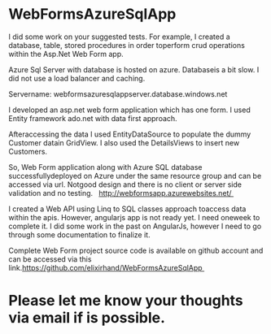 # WebFormsAzureSqlApp

I did some work on your suggested tests. 
For example, I created a database, table, stored procedures in order toperform crud operations within the Asp.Net Web Form app.

Azure Sql Server with database is hosted on azure. Databaseis a bit slow. 
I did not use a load balancer and caching. 

Servername: webformsazuresqlappserver.database.windows.net

I developed an asp.net web form application which has one form.
I used Entity framework ado.net with data first approach. 

Afteraccessing the data I used EntityDataSource to populate the dummy Customer datain GridView.
I also used the DetailsViews to insert new Customers. 

So, Web Form application along with Azure SQL database successfullydeployed on Azure under the same resource group 
and can be accessed via url. Notgood design and there is no client or server side validation and no testing.  
http://webformsapp.azurewebsites.net/ 

I created a Web API using Linq to SQL classes approach toaccess data within the apis. 
However, angularjs app is not ready yet. I need oneweek to complete it. 
I did some work in the past on AngularJs, however I need to go through some documentation to finalize it.

Complete Web Form project source code is available on github account and can be accessed via this 
link.https://github.com/elixirhand/WebFormsAzureSqlApp 

# Please let me know your thoughts via email if is possible. 

